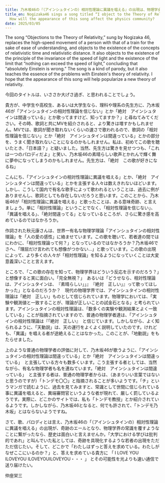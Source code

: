 ```yaml
---
title: 乃木坂46の『（アインシュタインの）相対性理論に異議を唱える』の出現は、物理学会にどのような影響を及ぼすか？
title_en: Nogizaka46 sings a song titled “I object to the Theory of Relativity”.
  How will the appearance of this song affect the physics community?
date: 2025/03/05
---
```

The song “Objections to the Theory of Relativity,” sung by  Nogizaka 46, replaces the high-speed movement of a person with that of a train for the sake of ease of understanding, and objects to the existence of the concepts of relativistic time and relativistic distance. It also objects to the existence of the principle of the invariance of the speed of light and the existence of the limit that “nothing can exceed the speed of light,” concluding that “absolutely Einstein is wrong.” The song is a kind of parody, but it also teaches the essence of the problems with Einstein's theory of relativity. I hope that the appearance of this song will help popularize a new theory of relativity.

今回のタイトルは、いささか大げさ過ぎ、と思われることでしょう。

貴方が、中学生や高校生、あるいは大学生なら、理科や理系の先生方に、乃木坂46が「アインシュタインの相対性理論を信じない」とか「絶対　アインシュタインは間違っている」とか歌ってますけど、知ってますか？」と尋ねてみてください。その時、歌詞と共にMVを紹介されると、より驚きは増すかもしれません。MVでは、歌詞が聞き取れないくらいの速さで歌われるので、歌詞の「相対性理論を信じない」とか「絶対　アインシュタインは間違っている」とかの部分を、うまく聞き取れないことになるのかもしれません。私は、初めてこの歌を聴いたとき、「日本語？」と疑いました。当然、先生方は驚きを見せつつも、「これは一つのパロディだよ」と笑い、乃木坂46の素晴らしい歌声とかれんで輝く舞に夢中になってしまうのかもしれません。先生方は、「絶対　この歌が好きになるね」

こんにち、「アインシュタインの相対性理論に異議を唱える」とか、「絶対　アインシュタインは間違っている」とかを主張する人々は数えきれないほどいます。しかし、こうして国内で有名な歌手によって歌われるということは、過去に例がありませんし、歌詞としても存在しないだろうと思います。このことから、乃木坂46が「相対性理論に異議を唱える」と歌ったことは、ある意味奇跡、と言えましょう。単に「相対性理論」ということでなく、「相対性理論を信じない」、「異議を唱える」、「絶対間違ってる」となっているところが、さらに驚き感を高めているのではなかろうか。

作詞された秋元康さんは、世界一有名な物理学理論「アインシュタインの相対性理論」を「人の愛の感性」に絡ませています。この歌を聴いて、若者達の間ではにわかに、「相対性理論って何？」となっているのではなかろうか？乃木坂46でさへ、「理屈だけ言われても想像がつかない…」と歌っています。この歌の出現によって、より多くの人々が「相対性理論」を知るようになっていくことは大変意義深いことと言えます。

ところで、「この歌の存在を知って、物理学界はどういう反応を示すのだろう？」と想像すると実に面白い。「完全無視？」　あるいは「どうせなら、相対性理論は、アインシュタインは、　『素晴らしい」」』　『絶対　正しい」』って歌ってほしかった」となるのだろうか？　現代の物理学界では、アインシュタインの相対性理論は「絶対　正しい」ものとして信じられています。物理学においては、「実験や観測値と一致することが、理論が正しいことの試金石となる」と考られています。アインシュタインの相対性理論は、「数多くの実験や観測結果とよく一致している」ことが指摘されていますので、普通の物理学者達は、「アインシュタインの相対性理論は『「絶対　正しい』　と信じています。しかしながら、よく知られるように、「天動説」は、天の運行をよくよく説明していたのです。けれども、「異議」を唱える者が途絶えることはなかった。このことが、「地動説」をもたらせました。

上のような普通の物理学者の評価に対して、乃木坂46が歌うように、「アインシュタインの相対性理論は間違っている」とか「絶対　アインシュタインは間違っている」　と主張している方々も数多くいます。こう主張する者としては、当然ながら、有名な物理学者も名を連ねています。「絶対　アインシュタインは間違っている」　と主張する者は、普通の物理学者からは、（あまりいい言葉ではないと思うのですが）「トンデモ〇〇」と指摘されることが多いようです。「チ」というマンガで読むように、過去を見てみますと、常識として世間に信じられている事に異議を唱えると、異端審問官というような者が現れて、厳しく罰しているようです。実際に、どこかのサイトでは、私も「トンデモ教授」とか紹介されているようです。しかしながら、乃木坂46となると、何でも許されて、「トンデモ乃木坂」とはならないようですね。

さて、歌、パロディとは言え、乃木坂46の「（アインシュタインの）相対性理論に異議を唱える」の出現が、奇跡のエールとなり、物理学界の常識を覆すようなことに繋がったなら、歴史は面白いと言えませんか。「大学における学びは批判的であれ」と叫んでいた私としては、奇跡を具現化するような若者の出現をただただ信じたい。そして、どこかで「わたしはずっと答えを求めている。わたしがなぜここにいるのか？」と、答えを求めている貴方に  「 I LOVE YOU  ILOVEYOU  ILOVEYOUILOVEYOU・・・ 」 とその可能性を光よりも速い通信で送り届けたい。

仲座栄三
